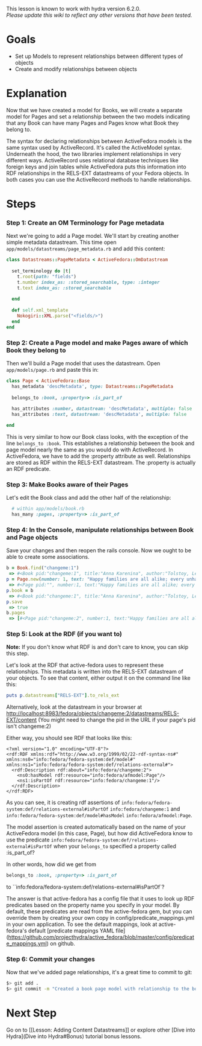 This lesson is known to work with hydra version 6.2.0.   
_Please update this wiki to reflect any other versions that have been tested._

# Goals
* Set up Models to represent relationships between different types of objects
* Create and modify relationships between objects

# Explanation
Now that we have created a model for Books, we will create a separate model for Pages and set a relationship between the two models indicating that any Book can have many Pages and Pages know what Book they belong to.

The syntax for declaring relationships between ActiveFedora models is the same syntax used by ActiveRecord.  It's called the ActiveModel syntax.  Underneath the hood, the two libraries implement relationships in very different ways.  ActiveRecord uses relational database techniques like foreign keys and join tables while ActiveFedora puts this information into RDF relationships in the RELS-EXT datastreams of your Fedora objects. In both cases you can use the ActiveRecord methods to handle relationships.

# Steps

### Step 1: Create an OM Terminology for Page metadata

Next we're going to add a Page model.  We'll start by creating another simple metadata datastream.  This time open ```app/models/datastreams/page_metadata.rb``` and add this content:
```ruby
class Datastreams::PageMetadata < ActiveFedora::OmDatastream
 
  set_terminology do |t|
    t.root(path: "fields")
    t.number index_as: :stored_searchable, type: :integer
    t.text index_as: :stored_searchable
 
  end
 
  def self.xml_template
    Nokogiri::XML.parse("<fields/>")
  end
end

```

### Step 2: Create a Page model and make Pages aware of which Book they belong to

Then we'll build a Page model that uses the datastream. Open ```app/models/page.rb``` and paste this in:

```ruby
class Page < ActiveFedora::Base
  has_metadata 'descMetadata', type: Datastreams::PageMetadata
 
  belongs_to :book, :property=> :is_part_of
 
  has_attributes :number, datastream: 'descMetadata', multiple: false
  has_attributes :text, datastream: 'descMetadata', multiple: false

end
```

This is very similar to how our Book class looks, with the exception of the line ```belongs_to :book```.  This establishes a relationship between the book and page model nearly the same as you would do with ActiveRecord.  In ActiveFedora, we have to add the :property attribute as well.  Relationships are stored as RDF within the RELS-EXT datastream.  The :property is actually an RDF predicate. 

### Step 3: Make Books aware of their Pages

Let's edit the Book class and add the other half of the relationship:

```ruby
  # within app/models/book.rb
  has_many :pages, :property=> :is_part_of
```

### Step 4: In the Console, manipulate relationships between Book and Page objects

Save your changes and then reopen the rails console. Now we ought to be able to create some associations.

```ruby
b = Book.find("changeme:1")
 => #<Book pid:"changeme:1", title:"Anna Karenina", author:"Tolstoy, Leo"> 
p = Page.new(number: 1, text: "Happy families are all alike; every unhappy family is unhappy in its own way.")
 => #<Page pid:"", number:1, text:"Happy families are all alike; every unhappy family is unhappy in its own way."> 
p.book = b
 => #<Book pid:"changeme:1", title:"Anna Karenina", author:"Tolstoy, Leo"> 
p.save
 => true 
b.pages
 => [#<Page pid:"changeme:2", number:1, text:"Happy families are all alike; every unhappy family is unhappy in its own way.">] 
```

### Step 5: Look at the RDF (if you want to)

**Note:** If you don't know what RDF is and don't care to know, you can skip this step.

Let's look at the RDF that active-fedora uses to represent these relationships.  This metadata is written into the RELS-EXT datastream of your objects.  To see that content, either output it on the command line like this:

```ruby
puts p.datastreams["RELS-EXT"].to_rels_ext
```
Alternatively, look at the datastream in your browser at [http://localhost:8983/fedora/objects/changeme:2/datastreams/RELS-EXT/content](http://localhost:8983/fedora/objects/changeme:2/datastreams/RELS-EXT/content)  (You might need to change the pid in the URL if your page's pid isn't changeme:2)

Either way, you should see RDF that looks like this:

```
<?xml version="1.0" encoding="UTF-8"?>
<rdf:RDF xmlns:rdf="http://www.w3.org/1999/02/22-rdf-syntax-ns#" xmlns:ns0="info:fedora/fedora-system:def/model#" xmlns:ns1="info:fedora/fedora-system:def/relations-external#">
  <rdf:Description rdf:about="info:fedora/changeme:2">
    <ns0:hasModel rdf:resource="info:fedora/afmodel:Page"/>
    <ns1:isPartOf rdf:resource="info:fedora/changeme:1"/>
  </rdf:Description>
</rdf:RDF>
```

As you can see, it is creating rdf assertions of `info:fedora/fedora-system:def/relations-external#isPartOf` `info:fedora/changeme:1` and `info:fedora/fedora-system:def/model#hasModel` `info:fedora/afmodel:Page`.  

The model assertion is created automatically based on the name of your ActiveFedora model (in this case, Page), but how did ActiveFedora know to use the predicate `info:fedora/fedora-system:def/relations-external#isPartOf` when your `belongs_to` specified a property called :is_part_of?

In other words, how did we get from 

```ruby
belongs_to :book, :property=> :is_part_of
```

to ``info:fedora/fedora-system:def/relations-external#isPartOf`?

The answer is that active-fedora has a config file that it uses to look up RDF predicates based on the property name you specify in your model.  By default, these predicates are read from the active-fedora gem, but you can override them by creating your own copy in config/predicate_mappings.yml in your own application.  To see the default mappings, look at active-fedora's default [predicate mappings YAML file] (https://github.com/projecthydra/active_fedora/blob/master/config/predicate_mappings.yml) on github.

### Step 6: Commit your changes

Now that we've added page relationships, it's a great time to commit to git:

```bash
$> git add .
$> git commit -m "Created a book page model with relationship to the book model"
```

# Next Step
Go on to [[Lesson: Adding Content Datastreams]] or 
explore other [Dive into Hydra](Dive into Hydra#Bonus) tutorial bonus lessons.